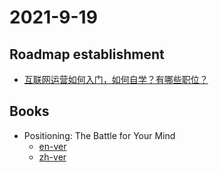# 2021-9-19
## Roadmap establishment
- [互联网运营如何入门，如何自学？有哪些职位？](https://www.zhihu.com/question/270989134)

## Books
- Positioning: The Battle for Your Mind
  - [en-ver](https://www.yourhomeworksolutions.com/wp-content/uploads/edd/2016/10/20160124032608positioning_the_battle_for_your_mind_.pdf)
  - [zh-ver](https://zydemo.github.io/public/pdf/%E5%AE%9A%E4%BD%8D.pdf)